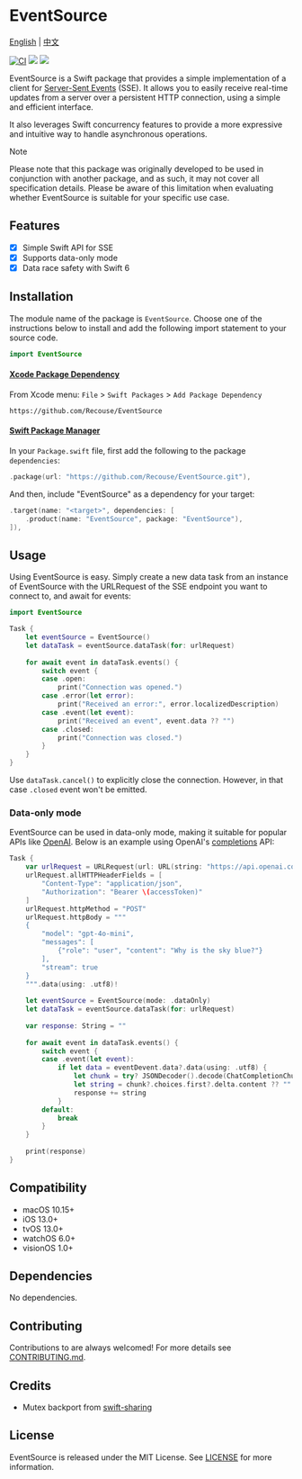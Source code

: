 # EventSource

[English](README.md) | [中文](README_zh.md)

[![CI](https://github.com/Recouse/EventSource/actions/workflows/ci.yml/badge.svg)](https://github.com/Recouse/EventSource/actions/workflows/ci.yml)
[![](https://img.shields.io/endpoint?url=https%3A%2F%2Fswiftpackageindex.com%2Fapi%2Fpackages%2FRecouse%2FEventSource%2Fbadge%3Ftype%3Dplatforms)](https://swiftpackageindex.com/Recouse/EventSource)
[![](https://img.shields.io/endpoint?url=https%3A%2F%2Fswiftpackageindex.com%2Fapi%2Fpackages%2FRecouse%2FEventSource%2Fbadge%3Ftype%3Dswift-versions)](https://swiftpackageindex.com/Recouse/EventSource)

EventSource is a Swift package that provides a simple implementation of a client for [Server-Sent Events](https://html.spec.whatwg.org/multipage/server-sent-events.html) (SSE). It allows you to easily receive real-time updates from a server over a persistent HTTP connection, using a simple and efficient interface.

It also leverages Swift concurrency features to provide a more expressive and intuitive way to handle asynchronous operations.

> [!Note]
> Please note that this package was originally developed to be used in conjunction with another package, and as such, it may not cover all specification details. Please be aware of this limitation when evaluating whether EventSource is suitable for your specific use case.

## Features

- [x] Simple Swift API for SSE
- [x] Supports data-only mode
- [x] Data race safety with Swift 6

## Installation

The module name of the package is `EventSource`. Choose one of the instructions below to install and add the following import statement to your source code.

```swift
import EventSource
```

#### [Xcode Package Dependency](https://developer.apple.com/documentation/xcode/adding_package_dependencies_to_your_app)

From Xcode menu: `File` > `Swift Packages` > `Add Package Dependency`

```text
https://github.com/Recouse/EventSource
```

#### [Swift Package Manager](https://www.swift.org/documentation/package-manager/)

In your `Package.swift` file, first add the following to the package `dependencies`:

```swift
.package(url: "https://github.com/Recouse/EventSource.git"),
```

And then, include "EventSource" as a dependency for your target:

```swift
.target(name: "<target>", dependencies: [
    .product(name: "EventSource", package: "EventSource"),
]),
```

## Usage

Using EventSource is easy. Simply create a new data task from an instance of EventSource with the URLRequest of the SSE endpoint you want to connect to, and await for events:
```swift
import EventSource

Task {
    let eventSource = EventSource()
    let dataTask = eventSource.dataTask(for: urlRequest)
    
    for await event in dataTask.events() {
        switch event {
        case .open:
            print("Connection was opened.")
        case .error(let error):
            print("Received an error:", error.localizedDescription)
        case .event(let event):
            print("Received an event", event.data ?? "")
        case .closed:
            print("Connection was closed.")
        }
    }
}
```

Use `dataTask.cancel()` to explicitly close the connection. However, in that case `.closed` event won't be emitted.

### Data-only mode

EventSource can be used in data-only mode, making it suitable for popular APIs like [OpenAI](https://platform.openai.com/docs/overview). Below is an example using OpenAI's [completions](https://platform.openai.com/docs/guides/text-generation) API:
```swift
Task {
    var urlRequest = URLRequest(url: URL(string: "https://api.openai.com/v1/chat/completions")!)
    urlRequest.allHTTPHeaderFields = [
        "Content-Type": "application/json",
        "Authorization": "Bearer \(accessToken)"
    ]
    urlRequest.httpMethod = "POST"
    urlRequest.httpBody = """
    {
        "model": "gpt-4o-mini",
        "messages": [
            {"role": "user", "content": "Why is the sky blue?"}
        ],
        "stream": true
    }
    """.data(using: .utf8)!
    
    let eventSource = EventSource(mode: .dataOnly)
    let dataTask = eventSource.dataTask(for: urlRequest)
    
    var response: String = ""
    
    for await event in dataTask.events() {
        switch event {
        case .event(let event):
            if let data = eventDevent.data?.data(using: .utf8) {
                let chunk = try? JSONDecoder().decode(ChatCompletionChunk.self, from: data)
                let string = chunk?.choices.first?.delta.content ?? ""
                response += string
            }
        default:
            break
        }
    }
    
    print(response)
}
```

## Compatibility

* macOS 10.15+
* iOS 13.0+
* tvOS 13.0+
* watchOS 6.0+
* visionOS 1.0+

## Dependencies

No dependencies.

## Contributing

Contributions to are always welcomed! For more details see [CONTRIBUTING.md](CONTRIBUTING.md).

## Credits

* Mutex backport from [swift-sharing](https://github.com/pointfreeco/swift-sharing)

## License

EventSource is released under the MIT License. See [LICENSE](LICENSE) for more information.
